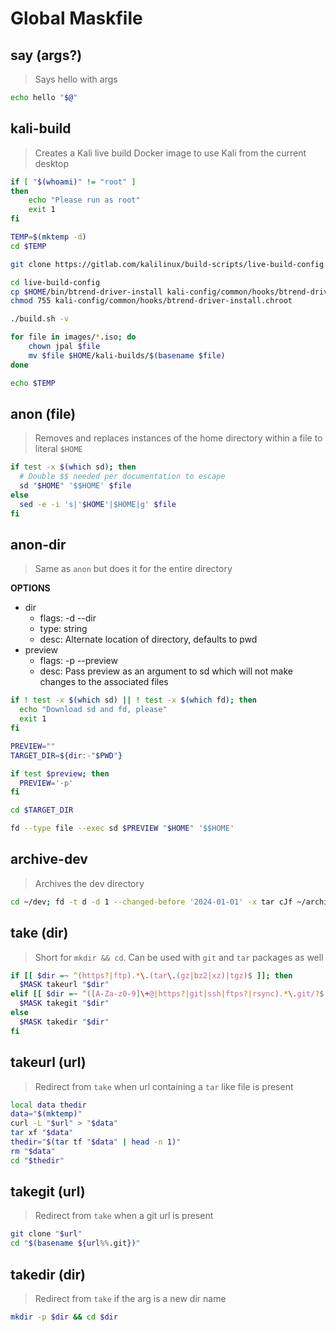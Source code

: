 # Global Maskfile

## say (args?)

> Says hello with args

```sh
echo hello "$@"
```

## kali-build

> Creates a Kali live build Docker image to use Kali from the current desktop

```bash
if [ "$(whoami)" != "root" ]
then
    echo "Please run as root"
    exit 1
fi

TEMP=$(mktemp -d)
cd $TEMP

git clone https://gitlab.com/kalilinux/build-scripts/live-build-config.git

cd live-build-config
cp $HOME/bin/btrend-driver-install kali-config/common/hooks/btrend-driver-install.chroot
chmod 755 kali-config/common/hooks/btrend-driver-install.chroot

./build.sh -v

for file in images/*.iso; do
    chown jpal $file
    mv $file $HOME/kali-builds/$(basename $file)
done

echo $TEMP
```

## anon (file)
> Removes and replaces instances of the home directory within a file to literal `$HOME`

```bash
if test -x $(which sd); then
  # Double $$ needed per documentation to escape
  sd "$HOME" '$$HOME' $file
else
  sed -e -i 's|'$HOME'|$HOME|g' $file
fi
```

## anon-dir

> Same as `anon` but does it for the entire directory

**OPTIONS**
* dir
  * flags: -d --dir
  * type: string
  * desc: Alternate location of directory, defaults to pwd
* preview
  * flags: -p --preview
  * desc: Pass preview as an argument to sd which will not make changes to the associated files

```bash
if ! test -x $(which sd) || ! test -x $(which fd); then
  echo "Download sd and fd, please"
  exit 1
fi

PREVIEW=""
TARGET_DIR=${dir:-"$PWD"}

if test $preview; then
  PREVIEW='-p'
fi

cd $TARGET_DIR

fd --type file --exec sd $PREVIEW "$HOME" '$$HOME'
```

## archive-dev
> Archives the dev directory

```bash
cd ~/dev; fd -t d -d 1 --changed-before '2024-01-01' -x tar cJf ~/archive/{/.}.tar.xf {}/
```

## take (dir)
> Short for `mkdir && cd`. Can be used with `git` and `tar` packages as well 

```bash
if [[ $dir =~ ^(https?|ftp).*\.(tar\.(gz|bz2|xz)|tgz)$ ]]; then
  $MASK takeurl "$dir"
elif [[ $dir =~ ^([A-Za-z0-9]\+@|https?|git|ssh|ftps?|rsync).*\.git/?$ ]]; then
  $MASK takegit "$dir"
else
  $MASK takedir "$dir"
fi
```

## takeurl (url)
> Redirect from `take` when url containing a `tar` like file is present

```bash
local data thedir
data="$(mktemp)"
curl -L "$url" > "$data"
tar xf "$data"
thedir="$(tar tf "$data" | head -n 1)"
rm "$data"
cd "$thedir"
 ```

## takegit (url)
> Redirect from `take` when a git url is present

```bash
git clone "$url"
cd "$(basename ${url%%.git})"
```

## takedir (dir)
> Redirect from `take` if the arg is a new dir name

```bash
mkdir -p $dir && cd $dir
```



